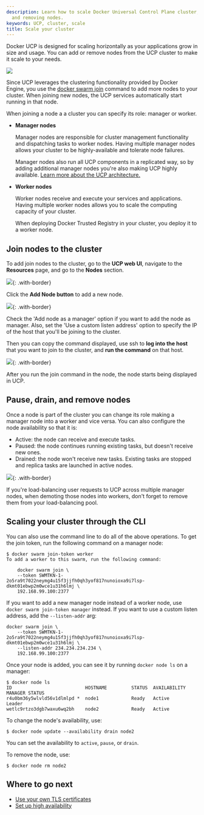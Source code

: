 ```yaml
---
description: Learn how to scale Docker Universal Control Plane cluster, by adding
  and removing nodes.
keywords: UCP, cluster, scale
title: Scale your cluster
---
```


Docker UCP is designed for scaling horizontally as your applications grow in
size and usage. You can add or remove nodes from the UCP cluster to make it
scale to your needs.

![](../../images/scale-your-cluster-1.svg)

Since UCP leverages the clustering functionality provided by Docker Engine,
you use the [docker swarm join](/engine/swarm/swarm-tutorial/add-nodes.md)
command to add more nodes to your cluster. When joining new nodes, the UCP
services automatically start running in that node.

When joining a node a a cluster you can specify its role: manager or worker.

* **Manager nodes**

    Manager nodes are responsible for cluster management functionality and
    dispatching tasks to worker nodes. Having multiple manager nodes allows
    your cluster to be highly-available and tolerate node failures.

    Manager nodes also run all UCP components in a replicated way, so by adding
    additional manager nodes you're also making UCP highly available.
    [Learn more about the UCP architecture.](../../architecture.md)

* **Worker nodes**

    Worker nodes receive and execute your services and applications. Having
    multiple worker nodes allows you to scale the computing capacity of your
    cluster.

    When deploying Docker Trusted Registry in your cluster, you deploy it to a
    worker node.


## Join nodes to the cluster

To add join nodes to the cluster, go to the **UCP web UI**, navigate to
the **Resources** page, and go to the **Nodes** section.

![](../../images/scale-your-cluster-1.png){: .with-border}

Click the **Add Node button** to add a new node.

![](../../images/scale-your-cluster-2.png){: .with-border}

Check the 'Add node as a manager' option if you want to add the node as manager.
Also, set the 'Use a custom listen address' option to specify the IP of the
host that you'll be joining to the cluster.

Then you can copy the command displayed, use ssh to **log into the host** that
you want to join to the cluster, and **run the command** on that host.

![](../../images/scale-your-cluster-3.png){: .with-border}

After you run the join command in the node, the node starts being displayed
in UCP.

## Pause, drain, and remove nodes

Once a node is part of the cluster you can change its role making a manager
node into a worker and vice versa. You can also configure the node availability
so that it is:

* Active: the node can receive and execute tasks.
* Paused: the node continues running existing tasks, but doesn't receive new ones.
* Drained: the node won't receive new tasks. Existing tasks are stopped and
replica tasks are launched in active nodes.

![](../../images/scale-your-cluster-4.png){: .with-border}

If you're load-balancing user requests to UCP across multiple manager nodes,
when demoting those nodes into workers, don't forget to remove them from your
load-balancing pool.

## Scaling your cluster through the CLI

You can also use the command line to do all of the above operations. To get the
join token, run the following command on a manager node:

```
$ docker swarm join-token worker
To add a worker to this swarm, run the following command:

    docker swarm join \
    --token SWMTKN-1-2o5ra9t7022neymg4u15f3jjfh0qh3yof817nunoioxa9i7lsp-dkmt01ebwp2m0wce1u31h6lmj \
    192.168.99.100:2377
```

If you want to add a new manager node instead of a worker node, use 
`docker swarm join-token manager` instead. If you want to use a custom listen
address, add the `--listen-addr` arg:

```
docker swarm join \
    --token SWMTKN-1-2o5ra9t7022neymg4u15f3jjfh0qh3yof817nunoioxa9i7lsp-dkmt01ebwp2m0wce1u31h6lmj \
    --listen-addr 234.234.234.234 \
    192.168.99.100:2377
```

Once your node is added, you can see it by running `docker node ls` on a manager:

```
$ docker node ls
ID                           HOSTNAME         STATUS  AVAILABILITY  MANAGER STATUS
r4u0bm36y5wlvld56v1dlmlpd *  node1            Ready   Active        Leader
wetlc9rtzo3dgb7waxu6wq2bh    node2            Ready   Active
```

To change the node's availability, use:

```
$ docker node update --availability drain node2
```

You can set the availability to `active`, `pause`, or `drain`.

To remove the node, use:

```
$ docker node rm node2
```

## Where to go next

* [Use your own TLS certificates](use-your-own-tls-certificates.md)
* [Set up high availability](set-up-high-availability.md)
